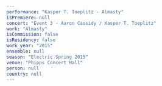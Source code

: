 ```yaml
---
performance: "Kasper T. Toeplitz - Almasty"
isPremiere: null
concert: "Event 3 - Aaron Cassidy / Kasper T. Toeplitz"
work: "Almasty"
isCommission: false
isResidency: false
work_year: "2015"
ensemble: null
season: "Electric Spring 2015"
venue: "Phipps Concert Hall"
person: null
country: null
---
```


